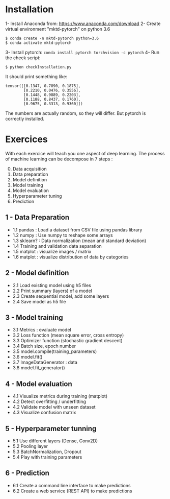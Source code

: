 

# Installation

1- Install Anaconda from: https://www.anaconda.com/download
2- Create virtual environment "mktd-pytorch" on python 3.6
```shell
$ conda create -n mktd-pytorch python=3.6
$ conda activate mktd-pytorch
```
3- Install pytorch: `conda install pytorch torchvision -c pytorch`
4- Run the check script:
```shell
$ python checkInstallation.py
```
It should print something like:
```
tensor([[0.1347, 0.7890, 0.1875],
        [0.2210, 0.0476, 0.3556],
        [0.1448, 0.9889, 0.2203],
        [0.1188, 0.8437, 0.1760],
        [0.9675, 0.3313, 0.9360]])
```
The numbers are actually random, so they will differ. But pytorch is correctly installed.

# Exercices

With each exercice will teach you one aspect of deep learning.
The process of machine learning can be decompose in 7 steps :

0. Data acquisition
1. Data preparation
2. Model definition
3. Model training
4. Model evaluation
5. Hyperparameter tuning
6. Prediction

## 1 - Data Preparation

- 1.1 pandas : Load a dataset from CSV file using pandas library
- 1.2 numpy : Use numpy to reshape some arrays
- 1.3 sklearn? : Data normalization (mean and standard deviation)
- 1.4 Training and validation data separation
- 1.5 matplot : visualize images / matrix
- 1.6 matplot : visualize distribution of data by categories 

## 2 - Model definition

- 2.1 Load existing model using h5 files
- 2.2 Print summary (layers) of a model
- 2.3 Create sequential model, add some layers
- 2.4 Save model as h5 file

## 3 - Model training

- 3.1 Metrics : evaluate model
- 3.2 Loss function (mean square error, cross entropy)
- 3.3 Optimizer function (stochastic gradient descent)
- 3.4 Batch size, epoch number
- 3.5 model.compile(training_parameters)
- 3.6 model.fit()
- 3.7 ImageDataGenerator : data
- 3.8 model.fit_generator()

## 4 - Model evaluation

- 4.1 Visualize metrics during training (matplot)
- 4.2 Detect overfitting / underfitting
- 4.2 Validate model with unseen dataset
- 4.3 Visualize confusion matrix

## 5 - Hyperparameter tunning

- 5.1 Use different layers (Dense, Conv2D)
- 5.2 Pooling layer
- 5.3 BatchNormalization, Dropout
- 5.4 Play with training parameters

## 6 - Prediction

- 6.1 Create a command line interface to make predictions
- 6.2 Create a web service (REST API) to make predictions



